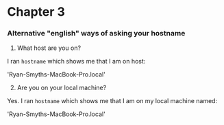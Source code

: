 # Chapter 3

### Alternative "english" ways of asking your hostname

1) What host are you on?

I ran `hostname` which shows me that I am on host:

'Ryan-Smyths-MacBook-Pro.local'

2) Are you on your local machine?

Yes. I ran `hostname` which shows me that I am on my local machine named:

'Ryan-Smyths-MacBook-Pro.local'
